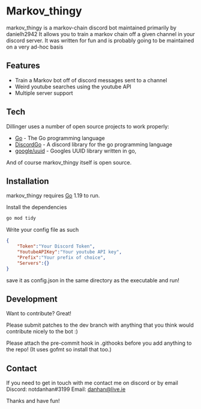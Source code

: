  # Markov_thingy

markov_thingy is a markov-chain discord bot maintained primarily by danielh2942
It allows you to train a markov chain off a given channel in your discord server.
It was written for fun and is probably going to be maintained on a very ad-hoc basis

## Features

- Train a Markov bot off of discord messages sent to a channel
- Weird youtube searches using the youtube API
- Multiple server support

## Tech

Dillinger uses a number of open source projects to work properly:

- [Go](https://go.dev) - The Go programming language
- [DiscordGo](https://github.com/bwmarrin/discordgo) - A discord library for the go programming language
- [google/uuid](https://github.com/google/uuid) - Googles UUID library written in go, 

And of course markov_thingy itself is open source.

## Installation

markov_thingy requires [Go](https://go.dev/) 1.19 to run.

Install the dependencies

```sh
go mod tidy
```

Write your config file as such
```json
{
    "Token":"Your Discord Token",
    "YoutubeAPIKey":"Your youtube API key",
    "Prefix":"Your prefix of choice",
    "Servers":{}
}
```
save it as config.json in the same directory as the executable and run!

## Development

Want to contribute? Great!

Please submit patches to the dev branch with anything that you think would contribute nicely to the bot :)

Please attach the pre-commit hook in .githooks before you add anything to the repo!
(It uses gofmt so install that too.)

## Contact
If you need to get in touch with me contact me on discord or by email
Discord: notdanhan#3199
Email: [danhan@live.ie](mailto:danhan@live.ie)

Thanks and have fun!
